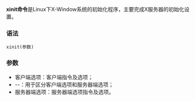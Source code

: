 **xinit命令**是Linux下X-Window系统的初始化程序，主要完成X服务器的初始化设置。

### 语法  

```
xinit(参数)
```

### 参数  

*   客户端选项：客户端指令及选项；
*   --：用于区分客户端选项和服务器端选项；
*   服务器端选项：服务器端选项指令及选项。